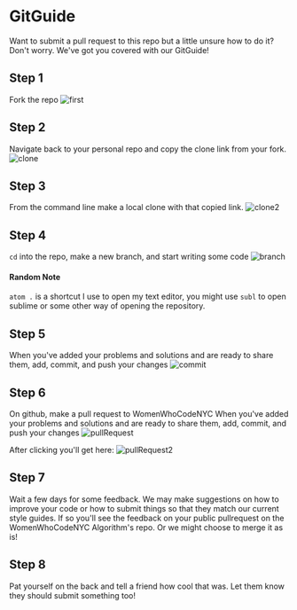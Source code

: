 # GitGuide
Want to submit a pull request to this repo but a little unsure how to do it? Don't worry. We've got you covered with our GitGuide!

## Step 1
Fork the repo
![first](https://github.com/WomenWhoCodeNYC/Algorithms/blob/master/images/first.png?raw=true)

## Step 2
Navigate back to your personal repo and copy the clone link from your fork.  
![clone](https://github.com/WomenWhoCodeNYC/Algorithms/blob/master/images/clone.png?raw=true)

## Step 3
From the command line make a local clone with that copied link.
![clone2](https://github.com/WomenWhoCodeNYC/Algorithms/blob/master/images/clone2.png?raw=true)

## Step 4
`cd` into the repo, make a new branch, and start writing some code
![branch](https://github.com/WomenWhoCodeNYC/Algorithms/blob/master/images/branch.png?raw=true)

#### Random Note
`atom .` is a shortcut I use to open my text editor, you might use `subl` to open sublime or some other way of opening the repository. 

## Step 5
When you've added your problems and solutions and are ready to share them, add, commit, and push your changes
![commit](https://github.com/WomenWhoCodeNYC/Algorithms/blob/master/images/commit.png?raw=true)

## Step 6
On github, make a pull request to WomenWhoCodeNYC
When you've added your problems and solutions and are ready to share them, add, commit, and push your changes
![pullRequest](https://github.com/WomenWhoCodeNYC/Algorithms/blob/master/images/pullRequest.png?raw=true)

After clicking you'll get here: 
![pullRequest2](https://github.com/WomenWhoCodeNYC/Algorithms/blob/master/images/pullRequest2.png?raw=true)

## Step 7
Wait a few days for some feedback. We may make suggestions on how to improve your code or how to submit things so that they match our current style guides. If so you'll see the feedback on your public pullrequest on the WomenWhoCodeNYC Algorithm's repo. Or we might choose to merge it as is!

## Step 8
Pat yourself on the back and tell a friend how cool that was. Let them know they should submit something too!

